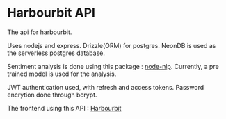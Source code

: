 # Harbourbit API 

The api for harbourbit. 

Uses nodejs and express. Drizzle(ORM) for postgres. NeonDB is used as the serverless postgres database.

Sentiment analysis is done using this package : [node-nlp](https://www.npmjs.com/package/node-nlp).
Currently, a pre trained model is  used for the analysis. 

JWT authentication used, with refresh and access tokens. Password encrytion done through bcrypt.

The frontend using this API : [Harbourbit](https://github.com/Heel2Toe/Harbourbit)


